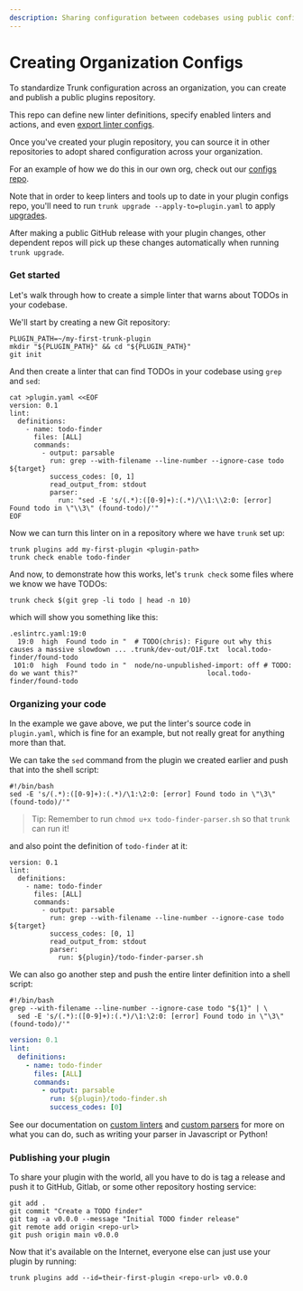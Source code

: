 ```yaml
---
description: Sharing configuration between codebases using public config repos
---
```


# Creating Organization Configs

To standardize Trunk configuration across an organization, you can create and publish a public plugins repository.

This repo can define new linter definitions, specify enabled linters and actions, and even [export linter configs](exporting-linter-configs.md).

Once you've created your plugin repository, you can source it in other repositories to adopt shared configuration across your organization.

For an example of how we do this in our own org, check out our [configs repo](https://github.com/trunk-io/configs).

Note that in order to keep linters and tools up to date in your plugin configs repo, you'll need to run `trunk upgrade --apply-to=plugin.yaml` to apply [upgrades](../cli/upgrade.md#plugin-repos-and-user.yaml).

After making a public GitHub release with your plugin changes, other dependent repos will pick up these changes automatically when running `trunk upgrade`.

### Get started

Let's walk through how to create a simple linter that warns about TODOs in your codebase.

We'll start by creating a new Git repository:

```shell
PLUGIN_PATH=~/my-first-trunk-plugin
mkdir "${PLUGIN_PATH}" && cd "${PLUGIN_PATH}"
git init
```

And then create a linter that can find TODOs in your codebase using `grep` and `sed`:

```shell
cat >plugin.yaml <<EOF
version: 0.1
lint:
  definitions:
    - name: todo-finder
      files: [ALL]
      commands:
        - output: parsable
          run: grep --with-filename --line-number --ignore-case todo ${target}
          success_codes: [0, 1]
          read_output_from: stdout
          parser:
            run: "sed -E 's/(.*):([0-9]+):(.*)/\\1:\\2:0: [error] Found todo in \"\\3\" (found-todo)/'"
EOF
```

Now we can turn this linter on in a repository where we have `trunk` set up:

```shell
trunk plugins add my-first-plugin <plugin-path>
trunk check enable todo-finder
```

And now, to demonstrate how this works, let's `trunk check` some files where we know we have TODOs:

```shell
trunk check $(git grep -li todo | head -n 10)
```

which will show you something like this:

```log
.eslintrc.yaml:19:0
  19:0  high  Found todo in "  # TODO(chris): Figure out why this causes a massive slowdown ... .trunk/dev-out/O1F.txt  local.todo-finder/found-todo
 101:0  high  Found todo in "  node/no-unpublished-import: off # TODO: do we want this?"                                local.todo-finder/found-todo
```

### Organizing your code

In the example we gave above, we put the linter's source code in `plugin.yaml`, which is fine for an example, but not really great for anything more than that.

We can take the `sed` command from the plugin we created earlier and push that into the shell script:

```shell
#!/bin/bash
sed -E 's/(.*):([0-9]+):(.*)/\1:\2:0: [error] Found todo in \"\3\" (found-todo)/'"
```

> Tip: Remember to run `chmod u+x todo-finder-parser.sh` so that `trunk` can run it!

and also point the definition of `todo-finder` at it:

```shell
version: 0.1
lint:
  definitions:
    - name: todo-finder
      files: [ALL]
      commands:
        - output: parsable
          run: grep --with-filename --line-number --ignore-case todo ${target}
          success_codes: [0, 1]
          read_output_from: stdout
          parser:
            run: ${plugin}/todo-finder-parser.sh
```

We can also go another step and push the entire linter definition into a shell script:

```shell
#!/bin/bash
grep --with-filename --line-number --ignore-case todo "${1}" | \
  sed -E 's/(.*):([0-9]+):(.*)/\1:\2:0: [error] Found todo in \"\3\" (found-todo)/'"
```

```yaml
version: 0.1
lint:
  definitions:
    - name: todo-finder
      files: [ALL]
      commands:
        - output: parsable
          run: ${plugin}/todo-finder.sh
          success_codes: [0]
```

See our documentation on [custom linters](../../configuration/custom-linters/custom-linters.md) and [custom parsers](../../configuration/custom-linters/custom-parsers.md) for more on what you can do, such as writing your parser in Javascript or Python!

### Publishing your plugin

To share your plugin with the world, all you have to do is tag a release and push it to GitHub, Gitlab, or some other repository hosting service:

```shell
git add .
git commit "Create a TODO finder"
git tag -a v0.0.0 --message "Initial TODO finder release"
git remote add origin <repo-url>
git push origin main v0.0.0
```

Now that it's available on the Internet, everyone else can just use your plugin by running:

```shell
trunk plugins add --id=their-first-plugin <repo-url> v0.0.0
```
